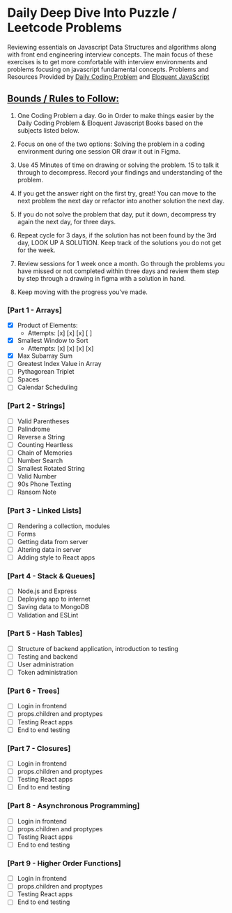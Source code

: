 # Daily Deep Dive Into Puzzle / Leetcode Problems

Reviewing essentials on Javascript Data Structures and algorithms along with front end engineering interview concepts. The main focus of these exercises is to get more comfortable with interview environments and problems focusing on javascript fundamental concepts. Problems and Resources Provided by [Daily Coding Problem](https://www.dailycodingproblem.com/) and [Eloquent JavaScript](https://eloquentjavascript.net/index.html)

## [Bounds / Rules to Follow:](https://fullstackopen.com/en/)

1. One Coding Problem a day. Go in Order to make things easier by the Daily Coding Problem & Eloquent Javascript Books based on the subjects listed below.

2. Focus on one of the two options: Solving the problem in a coding environment during one session OR draw it out in Figma.  

3. Use 45 Minutes of time on drawing or solving the problem. 15 to talk it through to decompress. Record your findings and understanding of the problem.

4. If you get the answer right on the first try, great! You can move to the next problem the next day or refactor into another solution the next day.

5. If you do not solve the problem that day, put it down, decompress try again the next day, for three days.

6. Repeat cycle for 3 days, if the solution has not been found by the 3rd day, LOOK UP A SOLUTION. Keep track of the solutions you do not get for the week.

7. Review sessions for 1 week once a month. Go through the problems you have missed or not completed within three days and review them step by step through a drawing in figma with a solution in hand.

8. Keep moving with the progress you've made.


### [Part 1 - Arrays]

- [x] Product of Elements:
    - Attempts: [x] [x] [x] [ ] 
- [x] Smallest Window to Sort
    - Attempts: [x] [x] [x] [x] 
- [x] Max Subarray Sum
- [ ] Greatest Index Value in Array
- [ ] Pythagorean Triplet
- [ ] Spaces
- [ ] Calendar Scheduling

### [Part 2 - Strings]

- [ ] Valid Parentheses
- [ ] Palindrome
- [ ] Reverse a String 
- [ ] Counting Heartless
- [ ] Chain of Memories
- [ ] Number Search
- [ ] Smallest Rotated String
- [ ] Valid Number
- [ ] 90s Phone Texting
- [ ] Ransom Note

### [Part 3 - Linked Lists]

- [ ]  Rendering a collection, modules
- [ ]  Forms
- [ ]  Getting data from server
- [ ]  Altering data in server
- [ ]  Adding style to React apps

### [Part 4 - Stack & Queues]

- [ ] Node.js and Express
- [ ] Deploying app to internet
- [ ] Saving data to MongoDB
- [ ] Validation and ESLint

### [Part 5 - Hash Tables]

- [ ] Structure of backend application, introduction to testing
- [ ] Testing and backend
- [ ] User administration
- [ ] Token administration

### [Part 6 - Trees]

- [ ] Login in frontend
- [ ] props.children and proptypes
- [ ] Testing React apps
- [ ] End to end testing

### [Part 7 - Closures]

- [ ] Login in frontend
- [ ] props.children and proptypes
- [ ] Testing React apps
- [ ] End to end testing

### [Part 8 - Asynchronous Programming]

- [ ] Login in frontend
- [ ] props.children and proptypes
- [ ] Testing React apps
- [ ] End to end testing

### [Part 9 - Higher Order Functions]

- [ ] Login in frontend
- [ ] props.children and proptypes
- [ ] Testing React apps
- [ ] End to end testing